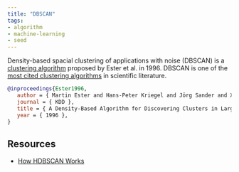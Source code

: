 ```yaml
---
title: "DBSCAN"
tags:
- algorithm
- machine-learning
- seed
---
```


Density-based spacial clustering of applications with noise (DBSCAN) is a
[clustering algorithm](https://en.wikipedia.org/wiki/Cluster_analysis) proposed
by Ester et al. in 1996. DBSCAN is one of the [most cited clustering
algorithms](https://web.archive.org/web/20100421170848/http://academic.research.microsoft.com/CSDirectory/paper_category_7.htm)
in scientific literature.

```bibtex {linenos=false}
@inproceedings{Ester1996,
   author = { Martin Ester and Hans-Peter Kriegel and Jörg Sander and Xiaowei Xu },
   journal = { KDD },
   title = { A Density-Based Algorithm for Discovering Clusters in Large Spatial Databases with Noise },
   year = { 1996 },
}
```

## Resources

- [How HDBSCAN Works](https://hdbscan.readthedocs.io/en/latest/how_hdbscan_works.html)